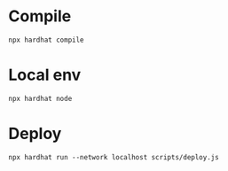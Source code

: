 # Compile
`npx hardhat compile`

# Local env
`npx hardhat node`

# Deploy
`npx hardhat run --network localhost scripts/deploy.js`